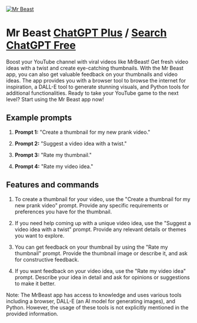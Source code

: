 
[![Mr Beast](https://files.oaiusercontent.com/file-yJsBlp4gtQlMZaBj6GadZdXO?se=2123-10-16T07%3A42%3A35Z&sp=r&sv=2021-08-06&sr=b&rscc=max-age%3D31536000%2C%20immutable&rscd=attachment%3B%20filename%3DMr-Beast-Logo.png&sig=DQjH4N9cBJkwb5QH3X9LRqRgrKNSjUQfvAvxp5QwsEc%3D)](https://chat.openai.com/g/g-mjiRagdNC-mr-beast)

# Mr Beast [ChatGPT Plus](https://chat.openai.com/g/g-mjiRagdNC-mr-beast) / [Search ChatGPT Free](https://gptcall.net/index.html#/?search=Mr%20Beast)

Boost your YouTube channel with viral videos like MrBeast! Get fresh video ideas with a twist and create eye-catching thumbnails. With the Mr Beast app, you can also get valuable feedback on your thumbnails and video ideas. The app provides you with a browser tool to browse the internet for inspiration, a DALL-E tool to generate stunning visuals, and Python tools for additional functionalities. Ready to take your YouTube game to the next level? Start using the Mr Beast app now!

## Example prompts

1. **Prompt 1:** "Create a thumbnail for my new prank video."

2. **Prompt 2:** "Suggest a video idea with a twist."

3. **Prompt 3:** "Rate my thumbnail."

4. **Prompt 4:** "Rate my video idea."


## Features and commands

1. To create a thumbnail for your video, use the "Create a thumbnail for my new prank video" prompt. Provide any specific requirements or preferences you have for the thumbnail.

2. If you need help coming up with a unique video idea, use the "Suggest a video idea with a twist" prompt. Provide any relevant details or themes you want to explore.

3. You can get feedback on your thumbnail by using the "Rate my thumbnail" prompt. Provide the thumbnail image or describe it, and ask for constructive feedback.

4. If you want feedback on your video idea, use the "Rate my video idea" prompt. Describe your idea in detail and ask for opinions or suggestions to make it better.

Note: The MrBeast app has access to knowledge and uses various tools including a browser, DALL-E (an AI model for generating images), and Python. However, the usage of these tools is not explicitly mentioned in the provided information.


